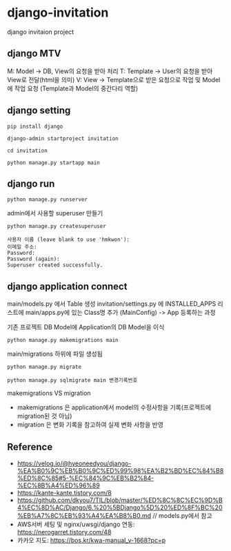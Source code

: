 # django-invitation
django invitaion project

## django MTV
M: Model -> DB, View의 요청을 받아 처리
T: Template -> User의 요청을 받아 View로 전달(html을 의미)
V: View -> Template으로 받은 요청으로 작업 및 Model에 작업 요청 (Template과 Model의 중간다리 역할)


## django setting

```
pip install django

django-admin startproject invitation

cd invitation

python manage.py startapp main
```


## django run
```
python manage.py runserver
```

admin에서 사용할 superuser 만들기
```
python manage.py createsuperuser

사용자 이름 (leave blank to use 'hmkwon'): 
이메일 주소: 
Password: 
Password (again):
Superuser created successfully.
```


## django application connect
main/models.py 에서 Table 생성
invitation/settings.py 에 INSTALLED_APPS 리스트에 main/apps.py에 있는 Class명 추가 (MainConfig) -> App 등록하는 과정

기존 프로젝트 DB Model에 Application의 DB Model을 이식
```
python manage.py makemigrations main
```
main/migrations 하위에 파일 생성됨

```
python manage.py migrate
```

```
python manage.py sqlmigrate main 변경기록번호
```

makemigrations VS migration
- makemigrations 은 application에서 model의 수정사항을 기록(프로젝트에 migration된 것 아님)
- migration 은 변화 기록을 참고하여 실제 변화 사항을 반영


## Reference
- https://velog.io/@hyeoneedyou/django-%EA%B0%9C%EB%B0%9C%ED%99%98%EA%B2%BD%EC%84%B8%ED%8C%85#5-%EC%84%9C%EB%B2%84-%EC%8B%A4%ED%96%89
- https://kante-kante.tistory.com/8
- https://github.com/dkyou7/TIL/blob/master/%ED%8C%8C%EC%9D%B4%EC%8D%AC/Django/6.%20%5BDjango%5D%20%ED%8F%BC%20%EB%A7%8C%EB%93%A4%EA%B8%B0.md // models.py에서 참고
- AWS서버 세팅 및 nginx/uwsgi/django 연동: https://nerogarret.tistory.com/48
- 카카오 지도: https://bos.kr/kwa-manual_v-1668?pc=p
